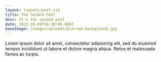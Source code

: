 ```yaml
---
layout: layouts/post.njk
title: The Second Post
desc: It's the second post
date: 2022-10-09T18:30:00.000Z
baseImage: /images/uploads/blurred-background.jpg
---
```

Lorem ipsum dolor sit amet, consectetur adipiscing elit, sed do eiusmod tempor incididunt ut labore et dolore magna aliqua. Netus et malesuada fames ac turpis.